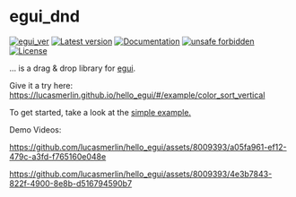 # egui_dnd

[![egui_ver](https://img.shields.io/badge/egui-0.29-blue)](https://github.com/emilk/egui)
[![Latest version](https://img.shields.io/crates/v/egui_dnd.svg)](https://crates.io/crates/egui_dnd)
[![Documentation](https://docs.rs/egui_dnd/badge.svg)](https://docs.rs/egui_dnd)
[![unsafe forbidden](https://img.shields.io/badge/unsafe-forbidden-success.svg)](https://github.com/rust-secure-code/safety-dance/)
[![License](https://img.shields.io/crates/l/egui_dnd.svg)](https://crates.io/crates/egui_dnd)



[content]:<>


... is a drag & drop library for [egui](https://github.com/emilk/egui).

Give it a try here: <https://lucasmerlin.github.io/hello_egui/#/example/color_sort_vertical>

To get started, take a look at
the [simple example.](https://github.com/lucasmerlin/hello_egui/blob/main/crates/egui_dnd/examples/simple.rs)

Demo Videos:

<https://github.com/lucasmerlin/hello_egui/assets/8009393/a05fa961-ef12-479c-a3fd-f765160e048e>

<https://github.com/lucasmerlin/hello_egui/assets/8009393/4e3b7843-822f-4900-8e8b-d516794590b7>

